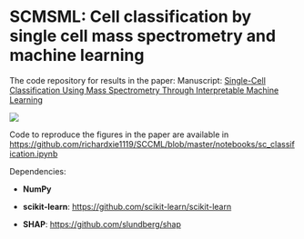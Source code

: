 # SCMSML: Cell classification by single cell mass spectrometry and machine learning
The code repository for results in the paper: 
Manuscript: [Single-Cell Classification Using Mass Spectrometry Through Interpretable Machine Learning](https://pubs.acs.org/doi/10.1021/acs.analchem.0c01660)

![](https://github.com/richardxie1119/SCCML/blob/master/figure/main.png)

Code to reproduce the figures in the paper are available in https://github.com/richardxie1119/SCCML/blob/master/notebooks/sc_classification.ipynb

Dependencies:
- **NumPy**

- **scikit-learn**: https://github.com/scikit-learn/scikit-learn

- **SHAP**: https://github.com/slundberg/shap


